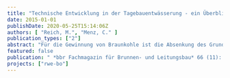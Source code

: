 ```yaml
---
title: "Technische Entwicklung in der Tagebauentwässerung - ein Überblick"
date: 2015-01-01
publishDate: 2020-05-25T15:14:06Z
authors: [ "Reich, M.", "Menz, C." ]
publication_types: ["2"]
abstract: "Für die Gewinnung von Braunkohle ist die Absenkung des Grundwasserspiegels im Rheinischen Braunkohlerevier notwendig. Die große Ausdehnung der Tagebaue, sowohl in der Fläche als auch in der Tiefe, erfordert dabei eine über mehrere Jahrzehnte anhaltende Entwässerung der Lockergesteinsschichten. Hierfür werden Sümpfungsbrunnen verwendet, die bis in eine Tiefe von 750 m reichen. Im gesamten Rheinischen Braunkohlerevier werden von der RWE Power AG ca. 1.500 solcher Brunnen zur Entwässerung der Tagebaue eingesetzt."
featured: false
publication: " *bbr Fachmagazin für Brunnen- und Leitungsbau* 66 (11): 38-46"
projects: ["rwe-bo"]
---
```


